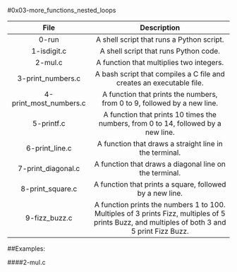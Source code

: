 #0x03-more_functions_nested_loops

|                  File                       |                     Description                     |
| :-----------------------------------------: |  :-----------------------------------------------:  |
|        0-run                        |   A shell script that runs a Python script. |
|        1-isdigit.c                  |   A shell script that runs Python code. |
|        2-mul.c                      |   A function that multiplies two integers.  |
|        3-print_numbers.c            |   A bash script that compiles a C file and creates an executable file. |
|        4-print_most_numbers.c       |   A function that prints the numbers, from 0 to 9, followed by a new line. |
|        5-printf.c                   |   A function that prints 10 times the numbers, from 0 to 14, followed by a new line.  |
|        6-print_line.c               |   A function that draws a straight line in the terminal.  |
|        7-print_diagonal.c           |   A function that draws a diagonal line on the terminal.  |
|        8-print_square.c             |   A function that prints a square, followed by a new line.  |
|        9-fizz_buzz.c                |   A function prints the numbers 1 to 100. Multiples of 3 prints Fizz, multiples of 5 prints Buzz, and multiples of both 3 and 5 print Fizz Buzz.  |

##Examples:

####2-mul.c